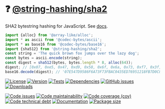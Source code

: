 :question: [@string-hashing/sha2](https://string-hashing.github.io/sha2)
==

SHA2 bytestring hashing for JavaScript.
See [docs](https://string-hashing.github.io/sha2/index.html).

```js
import {alloc} from '@array-like/alloc';
import * as ascii from '@codec-bytes/ascii';
import * as base16 from '@codec-bytes/base16';
import {sha512} from '@string-hashing/sha2';
const string = 'The quick brown fox jumps over the lazy dog';
const bytes = ascii.encode(string);
const digest = sha512(bytes, bytes.length * 8, alloc(64));
digest; // [0x07, 0xe5, 0x47, 0xd9, 0x58, 0x6f, 0x6a, 0x73, 0xf7, 0x3f, ...]
base16.decode(digest); // '07E547D9586F6A73F73FBAC0435ED76951218FB7D0C8D788A309D785436B...'
```

[![License](https://img.shields.io/github/license/string-hashing/sha2.svg)](https://raw.githubusercontent.com/string-hashing/sha2/main/LICENSE)
[![Version](https://img.shields.io/npm/v/@string-hashing/sha2.svg)](https://www.npmjs.org/package/@string-hashing/sha2)
[![Tests](https://img.shields.io/github/workflow/status/string-hashing/sha2/ci?event=push&label=tests)](https://github.com/string-hashing/sha2/actions/workflows/ci.yml?query=branch:main)
[![Dependencies](https://img.shields.io/librariesio/github/string-hashing/sha2.svg)](https://github.com/string-hashing/sha2/network/dependencies)
[![GitHub issues](https://img.shields.io/github/issues/string-hashing/sha2.svg)](https://github.com/string-hashing/sha2/issues)
[![Downloads](https://img.shields.io/npm/dm/@string-hashing/sha2.svg)](https://www.npmjs.org/package/@string-hashing/sha2)

[![Code issues](https://img.shields.io/codeclimate/issues/string-hashing/sha2.svg)](https://codeclimate.com/github/string-hashing/sha2/issues)
[![Code maintainability](https://img.shields.io/codeclimate/maintainability/string-hashing/sha2.svg)](https://codeclimate.com/github/string-hashing/sha2/trends/churn)
[![Code coverage (cov)](https://img.shields.io/codecov/c/gh/string-hashing/sha2/main.svg)](https://codecov.io/gh/string-hashing/sha2)
[![Code technical debt](https://img.shields.io/codeclimate/tech-debt/string-hashing/sha2.svg)](https://codeclimate.com/github/string-hashing/sha2/trends/technical_debt)
[![Documentation](https://string-hashing.github.io/sha2/badge.svg)](https://string-hashing.github.io/sha2/source.html)
[![Package size](https://img.shields.io/bundlephobia/minzip/@string-hashing/sha2)](https://bundlephobia.com/result?p=@string-hashing/sha2)

